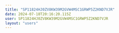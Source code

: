 ```yaml
---
title: "SP11824HJ0ZV8KW39M2GVW4MSC1GRWP5Z2KND7VJR"
date: 2024-07-18T20:16:20.115Z
user: SP11824HJ0ZV8KW39M2GVW4MSC1GRWP5Z2KND7VJR
layout: "users"
---
```

    